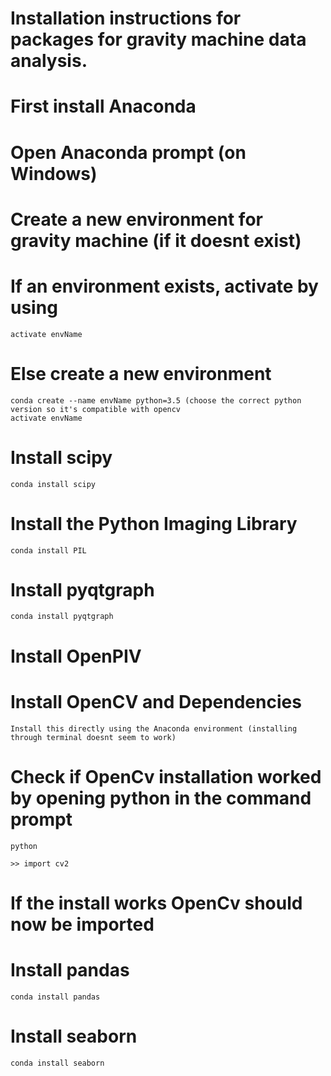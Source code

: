 # Installation instructions for packages for gravity machine data analysis.

# First install Anaconda 

# Open Anaconda prompt (on Windows)

# Create a new environment for gravity machine (if it doesnt exist)

# If an environment exists, activate by using

	activate envName

# Else create a new environment
	conda create --name envName python=3.5 (choose the correct python version so it's compatible with opencv
	activate envName

# Install scipy
	conda install scipy

# Install the Python Imaging Library
	conda install PIL

# Install pyqtgraph
	conda install pyqtgraph

# Install OpenPIV



# Install OpenCV and Dependencies
	Install this directly using the Anaconda environment (installing through terminal doesnt seem to work) 

# Check if OpenCv installation worked by opening python in the command prompt
	python

	>> import cv2

# If the install works OpenCv should now be imported

# Install pandas
	conda install pandas

# Install seaborn
	conda install seaborn